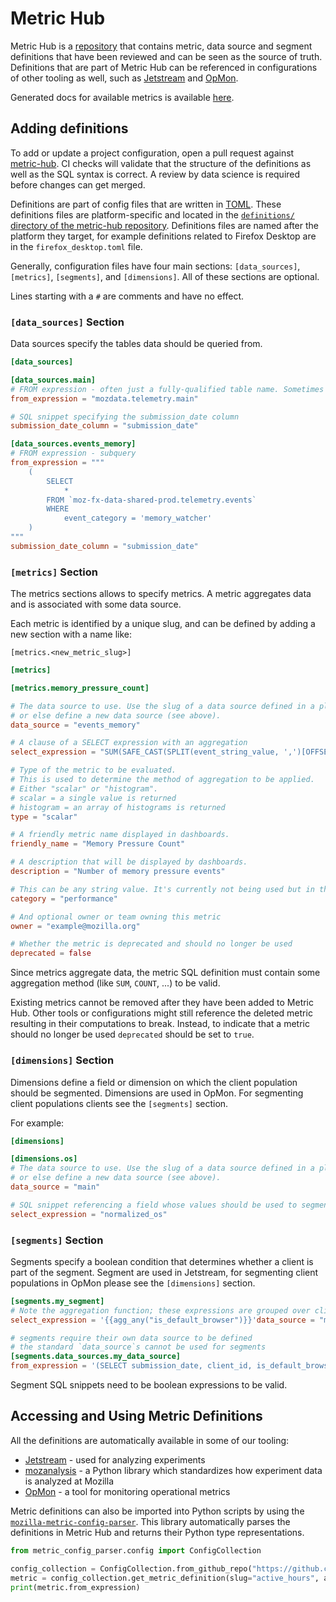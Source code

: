 # Metric Hub

Metric Hub is a [repository](https://github.com/mozilla/metric-hub) that contains metric, data source and segment definitions that have been
reviewed and can be seen as the source of truth.
Definitions that are part of Metric Hub can be referenced in configurations of other tooling as well, such as [Jetstream](https://experimenter.info/jetstream/jetstream/) and [OpMon](https://docs.telemetry.mozilla.org/cookbooks/operational_monitoring.html?highlight=opmon#operational-monitoring-opmon).

Generated docs for available metrics is available [here](https://mozilla.github.io/metric-hub).

## Adding definitions

To add or update a project configuration, open a pull request against [metric-hub](https://github.com/mozilla/metric-hub).
CI checks will validate that the structure of the definitions as well as the SQL syntax is correct. A review by data science is required before changes can get merged.

Definitions are part of config files that are written in [TOML](https://toml.io/en/).
These definitions files are platform-specific and located in the [`definitions/` directory of the metric-hub repository](https://github.com/mozilla/metric-hub/tree/main/definitions). Definitions files are named after the platform they target, for example definitions related to Firefox Desktop are in the `firefox_desktop.toml` file.

Generally, configuration files have four main sections: `[data_sources]`, `[metrics]`, `[segments]`, and `[dimensions]`. All of these sections are optional.

Lines starting with a `#` are comments and have no effect.

### `[data_sources]` Section

Data sources specify the tables data should be queried from.

```toml
[data_sources]

[data_sources.main]
# FROM expression - often just a fully-qualified table name. Sometimes a subquery.
from_expression = "mozdata.telemetry.main"

# SQL snippet specifying the submission_date column
submission_date_column = "submission_date"

[data_sources.events_memory]
# FROM expression - subquery
from_expression = """
    (
        SELECT
            *
        FROM `moz-fx-data-shared-prod.telemetry.events`
        WHERE
            event_category = 'memory_watcher'
    )
"""
submission_date_column = "submission_date"
```

### `[metrics]` Section

The metrics sections allows to specify metrics. A metric aggregates data and is associated with some data source.

Each metric is identified by a unique slug, and can be defined by adding a new section with a name like:

`[metrics.<new_metric_slug>]`

```toml
[metrics]

[metrics.memory_pressure_count]

# The data source to use. Use the slug of a data source defined in a platform-specific config,
# or else define a new data source (see above).
data_source = "events_memory"

# A clause of a SELECT expression with an aggregation
select_expression = "SUM(SAFE_CAST(SPLIT(event_string_value, ',')[OFFSET(1)] AS NUMERIC))"

# Type of the metric to be evaluated.
# This is used to determine the method of aggregation to be applied.
# Either "scalar" or "histogram".
# scalar = a single value is returned
# histogram = an array of histograms is returned
type = "scalar"

# A friendly metric name displayed in dashboards.
friendly_name = "Memory Pressure Count"

# A description that will be displayed by dashboards.
description = "Number of memory pressure events"

# This can be any string value. It's currently not being used but in the future, this could be used to visually group different metrics by category.
category = "performance"

# And optional owner or team owning this metric
owner = "example@mozilla.org"

# Whether the metric is deprecated and should no longer be used
deprecated = false
```

Since metrics aggregate data, the metric SQL definition must contain some aggregation method (like `SUM`, `COUNT`, ...) to be valid.

Existing metrics cannot be removed after they have been added to Metric Hub. Other tools or configurations might still reference the
deleted metric resulting in their computations to break. Instead, to indicate that a metric should no longer be used `deprecated` should
be set to `true`.

### `[dimensions]` Section

Dimensions define a field or dimension on which the client population should be segmented. Dimensions are used in OpMon. For segmenting client populations clients see the `[segments]` section.

For example:

```toml
[dimensions]

[dimensions.os]
# The data source to use. Use the slug of a data source defined in a platform-specific config,
# or else define a new data source (see above).
data_source = "main"

# SQL snippet referencing a field whose values should be used to segment the client population.
select_expression = "normalized_os"
```

### `[segments]` Section

Segments specify a boolean condition that determines whether a client is part of the segment. Segment are used in Jetstream, for segmenting client populations in OpMon please see the `[dimensions]` section.

```toml
[segments.my_segment]
# Note the aggregation function; these expressions are grouped over client_id
select_expression = '{{agg_any("is_default_browser")}}'data_source = "my_data_source"

# segments require their own data source to be defined
# the standard `data_source`s cannot be used for segments
[segments.data_sources.my_data_source]
from_expression = '(SELECT submission_date, client_id, is_default_browser FROM my_cool_table)'
```

Segment SQL snippets need to be boolean expressions to be valid.

## Accessing and Using Metric Definitions

All the definitions are automatically available in some of our tooling:

- [Jetstream](https://experimenter.info/jetstream/jetstream/) - used for analyzing experiments
- [mozanalysis](https://github.com/mozilla/mozanalysis) - a Python library which standardizes how experiment data is analyzed at Mozilla
- [OpMon](https://docs.telemetry.mozilla.org/cookbooks/operational_monitoring.html) - a tool for monitoring operational metrics

Metric definitions can also be imported into Python scripts by using the [`mozilla-metric-config-parser`](https://github.com/mozilla/metric-config-parser). This library automatically parses the definitions in Metric Hub and returns their Python type representations.

```python
from metric_config_parser.config import ConfigCollection

config_collection = ConfigCollection.from_github_repo("https://github.com/mozilla/metric-hub")
metric = config_collection.get_metric_definition(slug="active_hours", app_name="firefox_desktop")
print(metric.from_expression)
```
